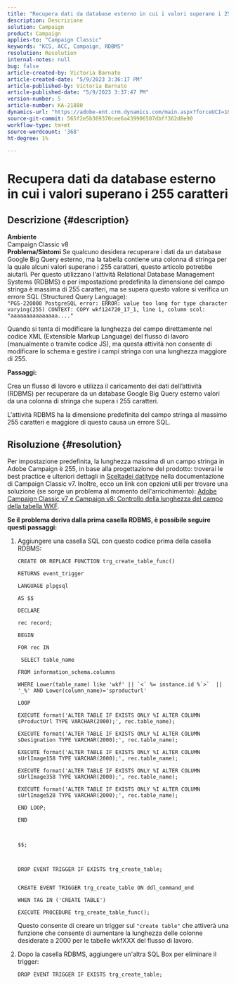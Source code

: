 ```yaml
---
title: "Recupera dati da database esterno in cui i valori superano i 255 caratteri"
description: Descrizione
solution: Campaign
product: Campaign
applies-to: "Campaign Classic"
keywords: "KCS, ACC, Campaign, RDBMS"
resolution: Resolution
internal-notes: null
bug: false
article-created-by: Victoria Barnato
article-created-date: "5/9/2023 3:36:17 PM"
article-published-by: Victoria Barnato
article-published-date: "5/9/2023 3:37:47 PM"
version-number: 5
article-number: KA-21880
dynamics-url: "https://adobe-ent.crm.dynamics.com/main.aspx?forceUCI=1&pagetype=entityrecord&etn=knowledgearticle&id=c765b938-7fee-ed11-8849-6045bd0065b6"
source-git-commit: 565f2e5b369370cee6a439906507dbff362d8e90
workflow-type: tm+mt
source-wordcount: '368'
ht-degree: 1%

---
```


# Recupera dati da database esterno in cui i valori superano i 255 caratteri

## Descrizione {#description}


<b>Ambiente</b>
<br>Campaign Classic v8<br>
<b>Problema/Sintomi</b>
Se qualcuno desidera recuperare i dati da un database Google Big Query esterno, ma la tabella contiene una colonna di stringa per la quale alcuni valori superano i 255 caratteri, questo articolo potrebbe aiutarli. Per questo utilizzano l&#39;attività Relational Database Management Systems (RDBMS) e per impostazione predefinita la dimensione del campo stringa è massima di 255 caratteri, ma se supera questo valore si verifica un errore SQL (Structured Query Language): <br>
`"PGS-220000 PostgreSQL error: ERROR: value too long for type character varying(255) CONTEXT: COPY wkf124720_17_1, line 1, column scol: "aaaaaaaaaaaaaaa...."`



Quando si tenta di modificare la lunghezza del campo direttamente nel codice XML (Extensible Markup Language) del flusso di lavoro (manualmente o tramite codice JS), ma questa attività non consente di modificare lo schema e gestire i campi stringa con una lunghezza maggiore di 255.



<b>Passaggi:</b>

Crea un flusso di lavoro e utilizza il caricamento dei dati dell’attività (RDBMS) per recuperare da un database Google Big Query esterno valori da una colonna di stringa che supera i 255 caratteri.

L&#39;attività RDBMS ha la dimensione predefinita del campo stringa al massimo 255 caratteri e maggiore di questo causa un errore SQL.


## Risoluzione {#resolution}


Per impostazione predefinita, la lunghezza massima di un campo stringa in Adobe Campaign è 255, in base alla progettazione del prodotto: troverai le best practice e ulteriori dettagli in [Scelta](https://experienceleague.adobe.com/docs/campaign-classic/using/configuring-campaign-classic/data-model/data-model-best-practices.html?lang=en#data-types)[dei dati](https://experienceleague.adobe.com/docs/campaign-classic/using/configuring-campaign-classic/data-model/data-model-best-practices.html?lang=en#data-types)[type](https://experienceleague.adobe.com/docs/campaign-classic/using/configuring-campaign-classic/data-model/data-model-best-practices.html?lang=en#data-types) nella documentazione di Campaign Classic v7. Inoltre, ecco un link con opzioni utili per trovare una soluzione (se sorge un problema al momento dell&#39;arricchimento): [Adobe Campaign Classic v7 e Campaign v8: Controllo della lunghezza del campo della tabella WKF](https://experienceleaguecommunities.adobe.com/t5/adobe-campaign-classic-questions/controlling-wkf-table-field-length/td-p/355506).

<b>Se il problema deriva dalla prima casella RDBMS, è possibile seguire questi passaggi:</b>



1. Aggiungere una casella SQL con questo codice prima della casella RDBMS:

   ```
   CREATE OR REPLACE FUNCTION trg_create_table_func()
   
   RETURNS event_trigger
   
   LANGUAGE plpgsql
   
   AS $$
   
   DECLARE
   
   rec record;
   
   BEGIN
   
   FOR rec IN
   
    SELECT table_name
   
   FROM information_schema.columns
   
   WHERE Lower(table_name) like 'wkf' || `<` %= instance.id %`>`  || '_%' AND Lower(column_name)='sproducturl'
   
   LOOP
   
   EXECUTE format('ALTER TABLE IF EXISTS ONLY %I ALTER COLUMN sProductUrl TYPE VARCHAR(2000);', rec.table_name);
   
   EXECUTE format('ALTER TABLE IF EXISTS ONLY %I ALTER COLUMN sDesignation TYPE VARCHAR(2000);', rec.table_name);
   
   EXECUTE format('ALTER TABLE IF EXISTS ONLY %I ALTER COLUMN sUrlImage158 TYPE VARCHAR(2000);', rec.table_name);
   
   EXECUTE format('ALTER TABLE IF EXISTS ONLY %I ALTER COLUMN sUrlImage358 TYPE VARCHAR(2000);', rec.table_name);
   
   EXECUTE format('ALTER TABLE IF EXISTS ONLY %I ALTER COLUMN sUrlImage528 TYPE VARCHAR(2000);', rec.table_name);
   
   END LOOP;
   
   END
   
   
   
   $$;
   
   
   
   DROP EVENT TRIGGER IF EXISTS trg_create_table;
   
   
   CREATE EVENT TRIGGER trg_create_table ON ddl_command_end
   
   WHEN TAG IN ('CREATE TABLE')
   
   EXECUTE PROCEDURE trg_create_table_func();
   ```






   Questo consente di creare un trigger sul `"create table"` che attiverà una funzione che consente di aumentare la lunghezza delle colonne desiderate a 2000 per le tabelle wkfXXX del flusso di lavoro.
2. Dopo la casella RDBMS, aggiungere un&#39;altra SQL Box per eliminare il trigger:

   `DROP EVENT TRIGGER IF EXISTS trg_create_table;`

